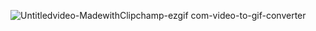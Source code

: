 ![Untitledvideo-MadewithClipchamp-ezgif com-video-to-gif-converter](https://github.com/giabao18/PhamGiaBao/assets/91867977/01e08afc-0a21-48e7-821e-0c41f4f4e2f3)
